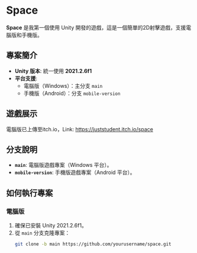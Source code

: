 # Space

**Space** 是我第一個使用 Unity 開發的遊戲，這是一個簡單的2D射擊遊戲，支援電腦版和手機版。

## 專案簡介
- **Unity 版本**: 統一使用 **2021.2.6f1**
- **平台支援**: 
  - 電腦版（Windows）：主分支 `main`
  - 手機版（Android）：分支 `mobile-version`

## 遊戲展示
電腦版已上傳至itch.io，Link: https://juststudent.itch.io/space

## 分支說明
- **`main`**: 電腦版遊戲專案（Windows 平台）。
- **`mobile-version`**: 手機版遊戲專案（Android 平台）。

## 如何執行專案
### 電腦版
1. 確保已安裝 Unity 2021.2.6f1。
2. 從 `main` 分支克隆專案：
   ```bash
   git clone -b main https://github.com/yourusername/space.git

